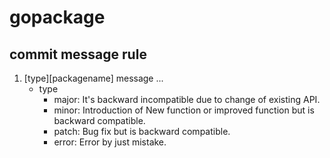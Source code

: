 # gopackage

## commit message rule
1. \[type][packagename] message ...
    * type
        - major: It's backward incompatible due to change of existing API.
        - minor: Introduction of New function or improved function but is backward compatible.
        - patch: Bug fix but is backward compatible.  
        - error: Error by just mistake.